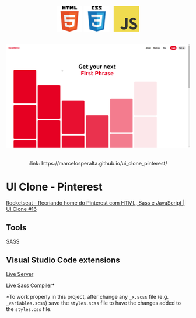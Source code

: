 <div align="center">
    <img src="./readme/logo_html.png" width="70">
    <img src="./readme/logo_css.png" width="70">
    &nbsp;
    <img src="./readme/logo_javascript.png" width="70">
</div>

<br>

![screenshot](./readme/screenshot.gif)

<br>

<div align="center">
:link: https://marcelosperalta.github.io/ui_clone_pinterest/
</div>

# UI Clone - Pinterest

[Rocketseat - Recriando home do Pinterest com HTML, Sass e JavaScript | UI Clone #16](https://www.youtube.com/watch?v=XdqD8qi44Cg)  

## Tools

[SASS](https://sass-lang.com/)  

## Visual Studio Code extensions

[Live Server](https://marketplace.visualstudio.com/items?itemName=ritwickdey.LiveServer)  

[Live Sass Compiler](https://marketplace.visualstudio.com/items?itemName=ritwickdey.live-sass)*  

*To work properly in this project, after change any ```_x.scss``` file (e.g. ```_variables.scss```) save the ```styles.scss``` file to have the changes added to the ```styles.css``` file.  